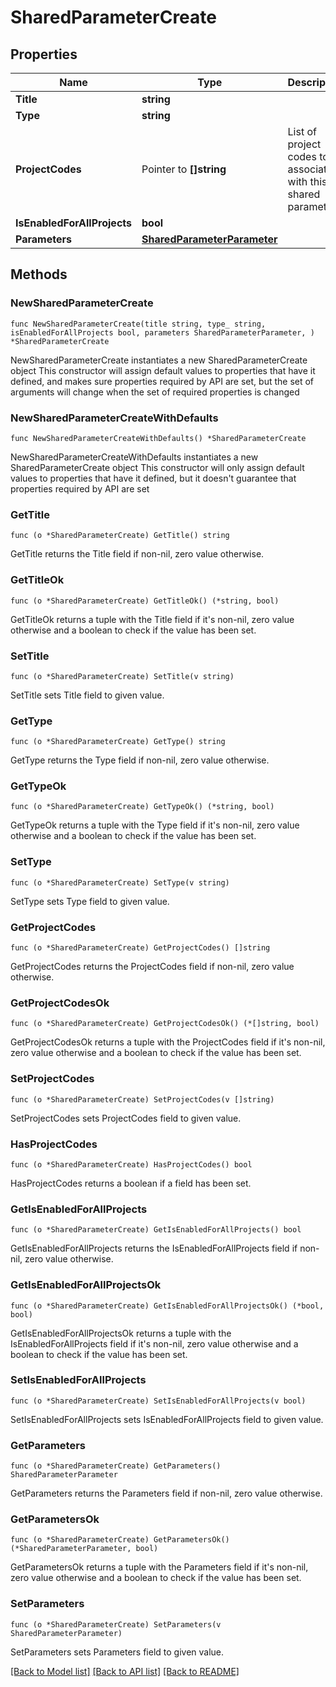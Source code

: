 # SharedParameterCreate

## Properties

Name | Type | Description | Notes
------------ | ------------- | ------------- | -------------
**Title** | **string** |  | 
**Type** | **string** |  | 
**ProjectCodes** | Pointer to **[]string** | List of project codes to associate with this shared parameter | [optional] 
**IsEnabledForAllProjects** | **bool** |  | 
**Parameters** | [**SharedParameterParameter**](SharedParameterParameter.md) |  | 

## Methods

### NewSharedParameterCreate

`func NewSharedParameterCreate(title string, type_ string, isEnabledForAllProjects bool, parameters SharedParameterParameter, ) *SharedParameterCreate`

NewSharedParameterCreate instantiates a new SharedParameterCreate object
This constructor will assign default values to properties that have it defined,
and makes sure properties required by API are set, but the set of arguments
will change when the set of required properties is changed

### NewSharedParameterCreateWithDefaults

`func NewSharedParameterCreateWithDefaults() *SharedParameterCreate`

NewSharedParameterCreateWithDefaults instantiates a new SharedParameterCreate object
This constructor will only assign default values to properties that have it defined,
but it doesn't guarantee that properties required by API are set

### GetTitle

`func (o *SharedParameterCreate) GetTitle() string`

GetTitle returns the Title field if non-nil, zero value otherwise.

### GetTitleOk

`func (o *SharedParameterCreate) GetTitleOk() (*string, bool)`

GetTitleOk returns a tuple with the Title field if it's non-nil, zero value otherwise
and a boolean to check if the value has been set.

### SetTitle

`func (o *SharedParameterCreate) SetTitle(v string)`

SetTitle sets Title field to given value.


### GetType

`func (o *SharedParameterCreate) GetType() string`

GetType returns the Type field if non-nil, zero value otherwise.

### GetTypeOk

`func (o *SharedParameterCreate) GetTypeOk() (*string, bool)`

GetTypeOk returns a tuple with the Type field if it's non-nil, zero value otherwise
and a boolean to check if the value has been set.

### SetType

`func (o *SharedParameterCreate) SetType(v string)`

SetType sets Type field to given value.


### GetProjectCodes

`func (o *SharedParameterCreate) GetProjectCodes() []string`

GetProjectCodes returns the ProjectCodes field if non-nil, zero value otherwise.

### GetProjectCodesOk

`func (o *SharedParameterCreate) GetProjectCodesOk() (*[]string, bool)`

GetProjectCodesOk returns a tuple with the ProjectCodes field if it's non-nil, zero value otherwise
and a boolean to check if the value has been set.

### SetProjectCodes

`func (o *SharedParameterCreate) SetProjectCodes(v []string)`

SetProjectCodes sets ProjectCodes field to given value.

### HasProjectCodes

`func (o *SharedParameterCreate) HasProjectCodes() bool`

HasProjectCodes returns a boolean if a field has been set.

### GetIsEnabledForAllProjects

`func (o *SharedParameterCreate) GetIsEnabledForAllProjects() bool`

GetIsEnabledForAllProjects returns the IsEnabledForAllProjects field if non-nil, zero value otherwise.

### GetIsEnabledForAllProjectsOk

`func (o *SharedParameterCreate) GetIsEnabledForAllProjectsOk() (*bool, bool)`

GetIsEnabledForAllProjectsOk returns a tuple with the IsEnabledForAllProjects field if it's non-nil, zero value otherwise
and a boolean to check if the value has been set.

### SetIsEnabledForAllProjects

`func (o *SharedParameterCreate) SetIsEnabledForAllProjects(v bool)`

SetIsEnabledForAllProjects sets IsEnabledForAllProjects field to given value.


### GetParameters

`func (o *SharedParameterCreate) GetParameters() SharedParameterParameter`

GetParameters returns the Parameters field if non-nil, zero value otherwise.

### GetParametersOk

`func (o *SharedParameterCreate) GetParametersOk() (*SharedParameterParameter, bool)`

GetParametersOk returns a tuple with the Parameters field if it's non-nil, zero value otherwise
and a boolean to check if the value has been set.

### SetParameters

`func (o *SharedParameterCreate) SetParameters(v SharedParameterParameter)`

SetParameters sets Parameters field to given value.



[[Back to Model list]](../README.md#documentation-for-models) [[Back to API list]](../README.md#documentation-for-api-endpoints) [[Back to README]](../README.md)


